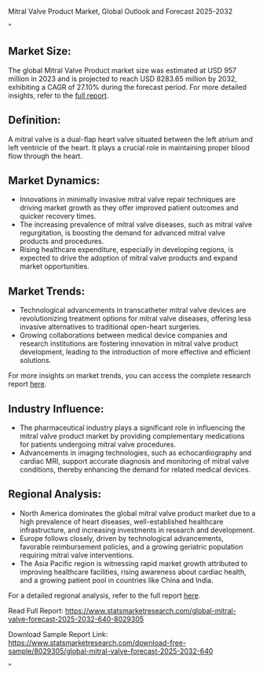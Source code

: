 Mitral Valve Product Market, Global Outlook and Forecast 2025-2032

"<h2>Market Size:</h2>
<p>The global Mitral Valve Product market size was estimated at USD 957 million in 2023 and is projected to reach USD 8283.65 million by 2032, exhibiting a CAGR of 27.10% during the forecast period. For more detailed insights, refer to the <a href='https://www.statsmarketresearch.com/global-mitral-valve-forecast-2025-2032-640-8029305'>full report</a>.</p>

<h2>Definition:</h2>
<p>A mitral valve is a dual-flap heart valve situated between the left atrium and left ventricle of the heart. It plays a crucial role in maintaining proper blood flow through the heart.</p>

<h2>Market Dynamics:</h2>
<ul>
<li>Innovations in minimally invasive mitral valve repair techniques are driving market growth as they offer improved patient outcomes and quicker recovery times.</li>
<li>The increasing prevalence of mitral valve diseases, such as mitral valve regurgitation, is boosting the demand for advanced mitral valve products and procedures.</li>
<li>Rising healthcare expenditure, especially in developing regions, is expected to drive the adoption of mitral valve products and expand market opportunities.</li>
</ul>

<h2>Market Trends:</h2>
<ul>
<li>Technological advancements in transcatheter mitral valve devices are revolutionizing treatment options for mitral valve diseases, offering less invasive alternatives to traditional open-heart surgeries.</li>
<li>Growing collaborations between medical device companies and research institutions are fostering innovation in mitral valve product development, leading to the introduction of more effective and efficient solutions.</li>
</ul>
<p>For more insights on market trends, you can access the complete research report <a href='https://www.statsmarketresearch.com/global-mitral-valve-forecast-2025-2032-640-8029305'>here</a>.</p>

<h2>Industry Influence:</h2>
<ul>
<li>The pharmaceutical industry plays a significant role in influencing the mitral valve product market by providing complementary medications for patients undergoing mitral valve procedures.</li>
<li>Advancements in imaging technologies, such as echocardiography and cardiac MRI, support accurate diagnosis and monitoring of mitral valve conditions, thereby enhancing the demand for related medical devices.</li>
</ul>

<h2>Regional Analysis:</h2>
<ul>
<li>North America dominates the global mitral valve product market due to a high prevalence of heart diseases, well-established healthcare infrastructure, and increasing investments in research and development.</li>
<li>Europe follows closely, driven by technological advancements, favorable reimbursement policies, and a growing geriatric population requiring mitral valve interventions.</li>
<li>The Asia Pacific region is witnessing rapid market growth attributed to improving healthcare facilities, rising awareness about cardiac health, and a growing patient pool in countries like China and India.</li>
</ul>
<p>For a detailed regional analysis, refer to the full report <a href='https://www.statsmarketresearch.com/global-mitral-valve-forecast-2025-2032-640-8029305'>here</a>.</p>

<p>Read Full Report: <a href='https://www.statsmarketresearch.com/global-mitral-valve-forecast-2025-2032-640-8029305'>https://www.statsmarketresearch.com/global-mitral-valve-forecast-2025-2032-640-8029305</a></p>
<p>Download Sample Report Link: <a href='https://www.statsmarketresearch.com/download-free-sample/8029305/global-mitral-valve-forecast-2025-2032-640'>https://www.statsmarketresearch.com/download-free-sample/8029305/global-mitral-valve-forecast-2025-2032-640</a></p>"
